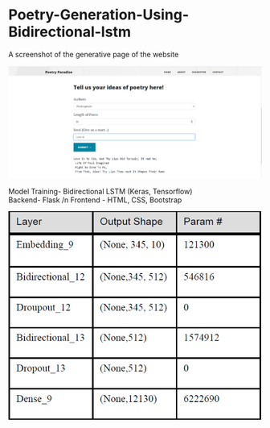 # Poetry-Generation-Using-Bidirectional-lstm

A screenshot of the generative page of the website

![alt text](https://github.com/kartikay1999/Poetry-Generation-Using-Bidirectional-lstm/blob/master/screenshot.png)


Model Training- Bidirectional LSTM (Keras, Tensorflow) <br>
Backend- Flask /n
Frontend - HTML, CSS, Bootstrap

![alt text](https://github.com/kartikay1999/Poetry-Generation-Using-Bidirectional-lstm/blob/master/Capture.PNG)
